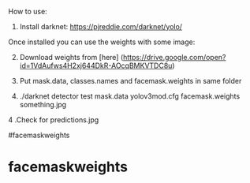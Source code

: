 How to use:

1. Install darknet: https://pjreddie.com/darknet/yolo/

Once installed you can use the weights with some image:

2. Download weights from [here] (https://drive.google.com/open?id=1VdAufws4H2xj644DkR-AOcqBMKVTDC8u)

2. Put mask.data, classes.names and facemask.weights in same folder

3. ./darknet detector test  mask.data yolov3mod.cfg facemask.weights something.jpg 

4 .Check for predictions.jpg

#facemaskweights
# facemaskweights
